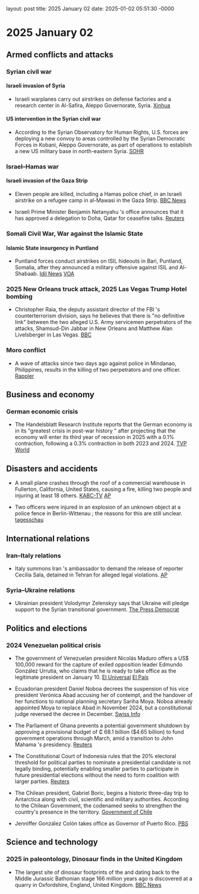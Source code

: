 layout: post
title: 2025 January 02
date: 2025-01-02 05:51:30 -0000

# 2025 January 02

## Armed conflicts and attacks

### Syrian civil war

#### Israeli invasion of Syria

- Israeli warplanes carry out airstrikes on defense factories and a research center in Al-Safira, Aleppo Governorate, Syria. [Xinhua](https://english.news.cn/20250103/755c955446c44a73a4034e7ca9c6efde/c.html)

#### US intervention in the Syrian civil war

- According to the Syrian Observatory for Human Rights, U.S. forces are deploying a new convoy to areas controlled by the Syrian Democratic Forces in Kobani, Aleppo Governorate, as part of operations to establish a new US military base in north-eastern Syria. [SOHR](https://www.syriahr.com/en/352729/)

### Israel–Hamas war

#### Israeli invasion of the Gaza Strip

- Eleven people are killed, including a Hamas police chief, in an Israeli airstrike on a refugee camp in al-Mawasi in the Gaza Strip. [BBC News](https://www.bbc.com/news/articles/cq62dver40yo)

- Israeli Prime Minister Benjamin Netanyahu 's office announces that it has approved a delegation to Doha, Qatar for ceasefire talks. [Reuters](https://www.reuters.com/world/middle-east/israeli-delegation-resume-ceasefire-talks-doha-pms-office-says-2025-01-02/)

### Somali Civil War, War against the Islamic State

#### Islamic State insurgency in Puntland

- Puntland forces conduct airstrikes on ISIL hideouts in Bari, Puntland, Somalia, after they announced a military offensive against ISIL and Al-Shabaab. [Idil News](https://www.idilnews.com/puntland-forces-conduct-airstrikes-on-isis-positions-in-bari-region/) [VOA](https://www.voasomali.com/a/puntland-oo-sheegatay-duqeyn-ka-dhan-ah-daacish/7922007.html)

### 2025 New Orleans truck attack, 2025 Las Vegas Trump Hotel bombing

- Christopher Raia, the deputy assistant director of the FBI 's counterterrorism division, says he believes that there is "no definitive link" between the two alleged U.S. Army servicemen perpetrators of the attacks, Shamsud-Din Jabbar in New Orleans and Matthew Alan Livelsberger in Las Vegas. [BBC](https://www.bbc.com/news/articles/crl378x8nnjo)

### Moro conflict

- A wave of attacks since two days ago against police in Mindanao, Philippines, results in the killing of two perpetrators and one officer. [Rappler](https://www.rappler.com/philippines/mindanao/attacks-cops-new-year-eve-december-31-2024/)

## Business and economy

### German economic crisis

- The Handelsblatt Research Institute reports that the German economy is in its "greatest crisis in post-war history " after projecting that the economy will enter its third year of recession in 2025 with a 0.1% contraction, following a 0.3% contraction in both 2023 and 2024. [TVP World](https://tvpworld.com/84331034/german-recession-projected-to-enter-its-third-year)

## Disasters and accidents

- A small plane crashes through the roof of a commercial warehouse in Fullerton, California, United States, causing a fire, killing two people and injuring at least 18 others. [KABC-TV](https://abc7.com/post/small-plane-crashes-fullerton-resulting-4-alarm-fire-police-say/15742833/) [AP](https://apnews.com/article/california-plane-crash-fullerton-08ec23f1c117be7bc07fc9b8f4064f91)

- Two officers were injured in an explosion of an unknown object at a police fence in Berlin-Wittenau ; the reasons for this are still unclear. [tagesschau](https://www.tagesschau.de/inland/regional/berlin/polizisten-explosion-verletzungen-berlin-100.html)

## International relations

### Iran–Italy relations

- Italy summons Iran 's ambassador to demand the release of reporter Cecilia Sala, detained in Tehran for alleged legal violations. [AP](https://apnews.com/article/italy-iran-journalist-arrest-ambassador-6656e7f9df9db8b7216a180d69dde52c)

### Syria–Ukraine relations

- Ukrainian president Volodymyr Zelenskyy says that Ukraine will pledge support to the Syrian transitional government. [The Press Democrat](https://www.pressdemocrat.com/article/news/middle-east-latest-ukraine-pledges-support-for-a-new-syria-once-a-key-rus/)

## Politics and elections

### 2024 Venezuelan political crisis

- The government of Venezuelan president Nicolás Maduro offers a US$ 100,000 reward for the capture of exiled opposition leader Edmundo González Urrutia, who claims that he is ready to take office as the legitimate president on January 10. [El Universal](https://www.eluniversal.com/politica/198116/gobierno-nacional-ofrece-recompensa-de-100000-por-la-captura-de-edmundo-gonzalez-urrutia) [El País](https://elpais.com/america/2024-11-25/edmundo-gonzalez-asegura-que-tomara-posesion-como-presidente-el-10-de-enero-en-caracas.html)

- Ecuadorian president Daniel Noboa decrees the suspension of his vice president Verónica Abad accusing her of contempt, and the handover of her functions to national planning secretary Sariha Moya. Noboa already appointed Moya to replace Abad in November 2024, but a constitutional judge reversed the decree in December. [Swiss Info](https://www.swissinfo.ch/spa/noboa-vuelve-a-designar-vice-interina-de-ecuador-en-medio-de-pugna-con-abad/88668546)

- The Parliament of Ghana prevents a potential government shutdown by approving a provisional budget of ₵ 68.1 billion ($4.65 billion) to fund government operations through March, amid a transition to John Mahama 's presidency. [Reuters](https://www.reuters.com/world/africa/ghanas-parliament-passes-provisional-budget-averts-government-shutdown-2025-01-03/)

- The Constitutional Court of Indonesia rules that the 20% electoral threshold for political parties to nominate a presidential candidate is not legally binding, potentially enabling smaller parties to participate in future presidential elections without the need to form coalition with larger parties. [Reuters](https://www.reuters.com/world/asia-pacific/indonesia-court-says-vote-threshold-presidential-candidates-not-legally-binding-2025-01-02/)

- The Chilean president, Gabriel Boric, begins a historic three-day trip to Antarctica along with civil, scientific and military authorities. According to the Chilean Government, the codenamed seeks to strengthen the country's presence in the territory. [Government of Chile](https://www.gob.cl/noticias/presidente-gabriel-boric-realiza-historico-viaje-polo-sur-operacion-estrella-polar/)

- Jenniffer González Colón takes office as Governor of Puerto Rico. [PBS](https://www.pbs.org/newshour/nation/puerto-ricos-new-governor-takes-office-amid-anger-following-major-blackout)

## Science and technology

### 2025 in paleontology, Dinosaur finds in the United Kingdom

- The largest site of dinosaur footprints of the and dating back to the Middle Jurassic Bathonian stage 166 million years ago is discovered at a quarry in Oxfordshire, England, United Kingdom. [BBC News](https://www.bbc.com/news/articles/c24nzeqq1l2o)